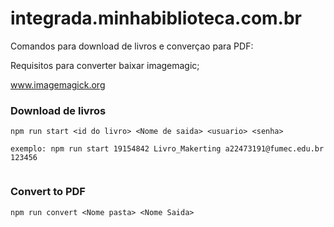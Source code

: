 # integrada.minhabiblioteca.com.br



Comandos para download de livros e converçao para PDF:

Requisitos para converter baixar imagemagic;

www.imagemagick.org

### Download de livros

```
npm run start <id do livro> <Nome de saida> <usuario> <senha>

exemplo: npm run start 19154842 Livro_Makerting a22473191@fumec.edu.br 123456


```
### Convert to PDF
  
 ```
npm run convert <Nome pasta> <Nome Saida>

```
